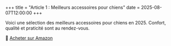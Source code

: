 
+++
title = "Article 1 : Meilleurs accessoires pour chiens"
date = 2025-08-07T12:00:00
+++

Voici une sélection des meilleurs accessoires pour chiens en 2025. Confort, qualité et praticité sont au rendez-vous.

🔗 [Acheter sur Amazon](https://www.amazon.fr)
